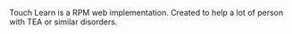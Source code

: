 Touch Learn is a RPM web implementation. Created to help a lot of person with TEA or similar disorders.
